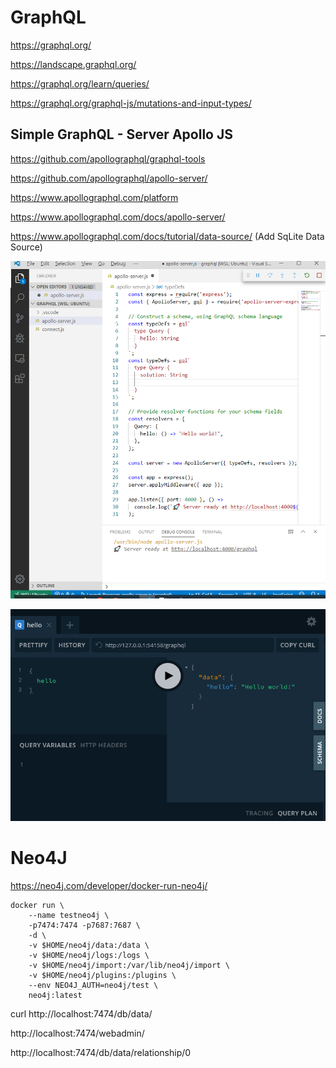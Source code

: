 # GraphQL 

https://graphql.org/

https://landscape.graphql.org/

https://graphql.org/learn/queries/ 

https://graphql.org/graphql-js/mutations-and-input-types/ 


## Simple GraphQL - Server Apollo JS 

https://github.com/apollographql/graphql-tools 

https://github.com/apollographql/apollo-server/ 

https://www.apollographql.com/platform 

https://www.apollographql.com/docs/apollo-server/ 

https://www.apollographql.com/docs/tutorial/data-source/ (Add SqLite Data Source)


![Screenshot 2020 01 06 Apollo Graphql Server](pic/Screenshot_2020-01-06-apollo-graphql-server.png)

![Screenshot 2020 01 06 Apollo Graphql Server Ui](pic/Screenshot-2020-01-06-apollo-graphql-server-ui.png)

# Neo4J

https://neo4j.com/developer/docker-run-neo4j/


    docker run \
        --name testneo4j \
        -p7474:7474 -p7687:7687 \
        -d \
        -v $HOME/neo4j/data:/data \
        -v $HOME/neo4j/logs:/logs \
        -v $HOME/neo4j/import:/var/lib/neo4j/import \
        -v $HOME/neo4j/plugins:/plugins \
        --env NEO4J_AUTH=neo4j/test \
        neo4j:latest

curl http://localhost:7474/db/data/

http://localhost:7474/webadmin/

http://localhost:7474/db/data/relationship/0

